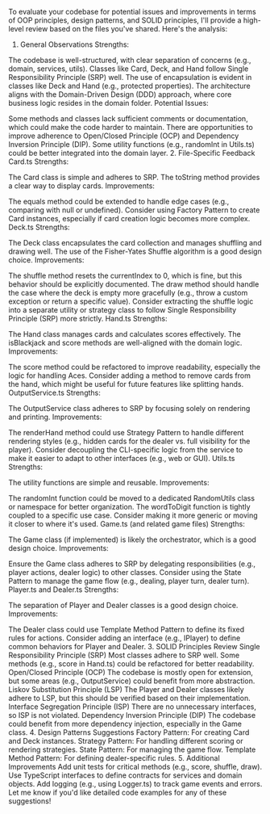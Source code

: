 To evaluate your codebase for potential issues and improvements in terms of OOP principles, design patterns, and SOLID principles, I'll provide a high-level review based on the files you've shared. Here's the analysis:

1. General Observations
   Strengths:

The codebase is well-structured, with clear separation of concerns (e.g., domain, services, utils).
Classes like Card, Deck, and Hand follow Single Responsibility Principle (SRP) well.
The use of encapsulation is evident in classes like Deck and Hand (e.g., protected properties).
The architecture aligns with the Domain-Driven Design (DDD) approach, where core business logic resides in the domain folder.
Potential Issues:

Some methods and classes lack sufficient comments or documentation, which could make the code harder to maintain.
There are opportunities to improve adherence to Open/Closed Principle (OCP) and Dependency Inversion Principle (DIP).
Some utility functions (e.g., randomInt in Utils.ts) could be better integrated into the domain layer. 2. File-Specific Feedback
Card.ts
Strengths:

The Card class is simple and adheres to SRP.
The toString method provides a clear way to display cards.
Improvements:

The equals method could be extended to handle edge cases (e.g., comparing with null or undefined).
Consider using Factory Pattern to create Card instances, especially if card creation logic becomes more complex.
Deck.ts
Strengths:

The Deck class encapsulates the card collection and manages shuffling and drawing well.
The use of the Fisher-Yates Shuffle algorithm is a good design choice.
Improvements:

The shuffle method resets the currentIndex to 0, which is fine, but this behavior should be explicitly documented.
The draw method should handle the case where the deck is empty more gracefully (e.g., throw a custom exception or return a specific value).
Consider extracting the shuffle logic into a separate utility or strategy class to follow Single Responsibility Principle (SRP) more strictly.
Hand.ts
Strengths:

The Hand class manages cards and calculates scores effectively.
The isBlackjack and score methods are well-aligned with the domain logic.
Improvements:

The score method could be refactored to improve readability, especially the logic for handling Aces.
Consider adding a method to remove cards from the hand, which might be useful for future features like splitting hands.
OutputService.ts
Strengths:

The OutputService class adheres to SRP by focusing solely on rendering and printing.
Improvements:

The renderHand method could use Strategy Pattern to handle different rendering styles (e.g., hidden cards for the dealer vs. full visibility for the player).
Consider decoupling the CLI-specific logic from the service to make it easier to adapt to other interfaces (e.g., web or GUI).
Utils.ts
Strengths:

The utility functions are simple and reusable.
Improvements:

The randomInt function could be moved to a dedicated RandomUtils class or namespace for better organization.
The wordToDigit function is tightly coupled to a specific use case. Consider making it more generic or moving it closer to where it's used.
Game.ts (and related game files)
Strengths:

The Game class (if implemented) is likely the orchestrator, which is a good design choice.
Improvements:

Ensure the Game class adheres to SRP by delegating responsibilities (e.g., player actions, dealer logic) to other classes.
Consider using the State Pattern to manage the game flow (e.g., dealing, player turn, dealer turn).
Player.ts and Dealer.ts
Strengths:

The separation of Player and Dealer classes is a good design choice.
Improvements:

The Dealer class could use Template Method Pattern to define its fixed rules for actions.
Consider adding an interface (e.g., IPlayer) to define common behaviors for Player and Dealer. 3. SOLID Principles Review
Single Responsibility Principle (SRP)
Most classes adhere to SRP well.
Some methods (e.g., score in Hand.ts) could be refactored for better readability.
Open/Closed Principle (OCP)
The codebase is mostly open for extension, but some areas (e.g., OutputService) could benefit from more abstraction.
Liskov Substitution Principle (LSP)
The Player and Dealer classes likely adhere to LSP, but this should be verified based on their implementation.
Interface Segregation Principle (ISP)
There are no unnecessary interfaces, so ISP is not violated.
Dependency Inversion Principle (DIP)
The codebase could benefit from more dependency injection, especially in the Game class. 4. Design Patterns Suggestions
Factory Pattern: For creating Card and Deck instances.
Strategy Pattern: For handling different scoring or rendering strategies.
State Pattern: For managing the game flow.
Template Method Pattern: For defining dealer-specific rules. 5. Additional Improvements
Add unit tests for critical methods (e.g., score, shuffle, draw).
Use TypeScript interfaces to define contracts for services and domain objects.
Add logging (e.g., using Logger.ts) to track game events and errors.
Let me know if you'd like detailed code examples for any of these suggestions!
